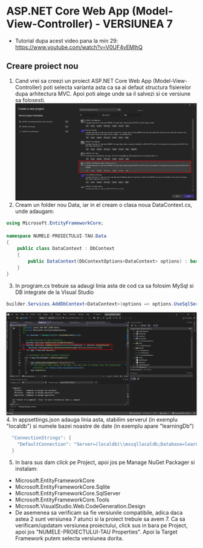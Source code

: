 # ASP.NET Core Web App (Model-View-Controller) - VERSIUNEA 7
- Tutorial dupa acest video pana la min 29: https://www.youtube.com/watch?v=V0UF4vEMlhQ
## Creare proiect nou
1. Cand vrei sa creezi un proiect ASP.NET Core Web App (Model-View-Controller) poti selecta varianta asta ca sa ai defaut structura fisierelor dupa arhitectura MVC. Apoi poti alege unde sa il salvezi si ce versiune sa folosesti.
![creare proiect](images/image1.png)
2. Cream un folder nou Data, iar in el cream o clasa noua DataContext.cs, unde adaugam:
```c#
using Microsoft.EntityFrameworkCore;

namespace NUMELE-PROIECTULUI-TAU.Data
{
    public class DataContext : DbContext
    {
        public DataContext(DbContextOptions<DataContext> options) : base(options) { }
    }
}
```
3. In program.cs trebuie sa adaugi linia asta de cod ca sa folosim MySql si DB integrate de la Visual Studio
```c#
builder.Services.AddDbContext<DataContext>(options => options.UseSqlServer(builder.Configuration.GetConnectionString("DefaultConnection")));
```
![program.cs](images/image3.png)
4. In appsettings.json adauga linia asta, stabilim serverul (in exemplu "localdb") si numele bazei noastre de date (in exemplu apare "learningDb")
```c#
  "ConnectionStrings": {
    "DefaultConnection": "Server=(localdb)\\mssqllocaldb;Database=learningDb;Trusted_Connection=True;MultipleActiveResultSets=true"
  }
```
5. In bara sus dam click pe Project, apoi jos pe Manage NuGet Packager si instalam:
- Microsoft.EntityFrameworkCore
- Microsoft.EntityFrameworkCore.Sqlite
- Microsoft.EntityFrameworkCore.SqlServer
- Microsoft.EntityFrameworkCore.Tools
- Microsoft.VisualStudio.Web.CodeGeneration.Design
- De asemenea sa verificam sa fie versiunile compatibile, adica daca astea 2 sunt versiunea 7 atunci si la proiect trebuie sa avem 7. Ca sa verificam/updatam versiunea proiectului, click sus in bara pe Project, apoi jos "NUMELE-PROIECTULUI-TAU Properties". Apoi la Target Framework putem selecta versiunea dorita.